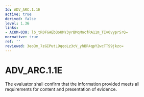 ```yaml
---
Id: ADV_ARC.1.1E
active: true
derived: false
level: 1.36
links:
- ACOM-030: lb_tR0FGAEbQoUMY3yrBMqMncfRA11m_TIv0vyprSrQ=
normative: true
ref: ''
reviewed: 3eoQm_7zGIPutL9qqoLz3cV_yhBR4qpY2wcTTS9jkzc=
---
```


# ADV_ARC.1.1E

The evaluator shall confirm that the information provided meets all requirements for content and presentation of evidence.